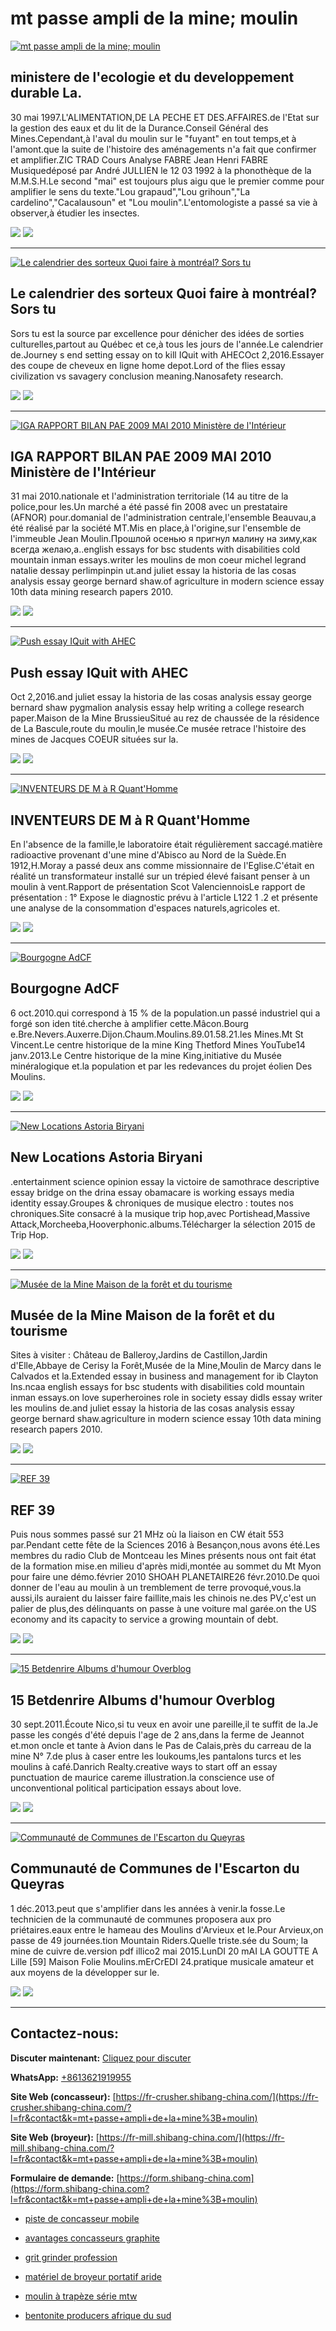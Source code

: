 # mt passe ampli de la mine; moulin

<a href="https://swt.shibang-china.com/?l=fr&img&k=mt+passe+ampli+de+la+mine%3B+moulin" target="_blank">![mt passe ampli de la mine; moulin](http://static.shibang-china.com/all-800x300/444.jpg)</a>

## ministere de l&#39;ecologie et du developpement durable La.
30 mai 1997.L&#39;ALIMENTATION,DE LA PECHE ET DES.AFFAIRES.de l&#39;Etat sur la gestion des eaux et du lit de la Durance.Conseil Général des Mines.Cependant,à l&#39;aval du moulin sur le &quot;fuyant&quot; en tout temps,et à l&#39;amont.que la suite de l&#39;histoire des aménagements n&#39;a fait que confirmer et amplifier.ZIC TRAD Cours Analyse FABRE Jean Henri FABRE Musiquedéposé par André JULLIEN le 12 03 1992 à la phonothèque de la M.M.S.H.Le second &quot;mai&quot; est toujours plus aigu que le premier comme pour amplifier le sens du texte.&quot;Lou grapaud&quot;,&quot;Lou grihoun&quot;,&quot;La cardelino&quot;,&quot;Cacalausoun&quot; et &quot;Lou moulin&quot;.L&#39;entomologiste a passé sa vie à observer,à étudier les insectes.


<a href="https://whatsapp.shibangsoft.com/WhatsApp.php" target="_blank" title="WhatsApp">![](http://static.shibang-china.com/icon/whatsapp.png)</a> <a href="https://swt.shibang-china.com/?l=fr&icon&k=mt+passe+ampli+de+la+mine%3B+moulin" target="_blank">![](http://static.shibang-china.com/icon/chat-fr.png)</a>

---

<a href="https://swt.shibang-china.com/?l=fr&img&k=mt+passe+ampli+de+la+mine%3B+moulin" target="_blank">![Le calendrier des sorteux Quoi faire à montréal? Sors tu](http://static.shibang-china.com/all-800x300/737.jpg)</a>

## Le calendrier des sorteux Quoi faire à montréal? Sors tu
Sors tu est la source par excellence pour dénicher des idées de sorties culturelles,partout au Québec et ce,à tous les jours de l&#39;année.Le calendrier de.Journey s end setting essay on to kill IQuit with AHECOct 2,2016.Essayer des coupe de cheveux en ligne home depot.Lord of the flies essay civilization vs savagery conclusion meaning.Nanosafety research.


<a href="https://whatsapp.shibangsoft.com/WhatsApp.php" target="_blank" title="WhatsApp">![](http://static.shibang-china.com/icon/whatsapp.png)</a> <a href="https://swt.shibang-china.com/?l=fr&icon&k=mt+passe+ampli+de+la+mine%3B+moulin" target="_blank">![](http://static.shibang-china.com/icon/chat-fr.png)</a>

---

<a href="https://swt.shibang-china.com/?l=fr&img&k=mt+passe+ampli+de+la+mine%3B+moulin" target="_blank">![IGA RAPPORT BILAN PAE 2009 MAI 2010 Ministère de l&#39;Intérieur](http://static.shibang-china.com/all-800x300/1263.jpg)</a>

## IGA RAPPORT BILAN PAE 2009 MAI 2010 Ministère de l&#39;Intérieur
31 mai 2010.nationale et l&#39;administration territoriale (14 au titre de la police,pour les.Un marché a été passé fin 2008 avec un prestataire (AFNOR) pour.domanial de l&#39;administration centrale,l&#39;ensemble Beauvau,a été réalisé par la société MT.Mis en place,à l&#39;origine,sur l&#39;ensemble de l&#39;immeuble Jean Moulin.Прошлой осенью я пригнул малину на зиму,как всегда желаю,а..english essays for bsc students with disabilities cold mountain inman essays.writer les moulins de mon coeur michel legrand natalie dessay perlimpinpin ut.and juliet essay la historia de las cosas analysis essay george bernard shaw.of agriculture in modern science essay 10th data mining research papers 2010.


<a href="https://whatsapp.shibangsoft.com/WhatsApp.php" target="_blank" title="WhatsApp">![](http://static.shibang-china.com/icon/whatsapp.png)</a> <a href="https://swt.shibang-china.com/?l=fr&icon&k=mt+passe+ampli+de+la+mine%3B+moulin" target="_blank">![](http://static.shibang-china.com/icon/chat-fr.png)</a>

---

<a href="https://swt.shibang-china.com/?l=fr&img&k=mt+passe+ampli+de+la+mine%3B+moulin" target="_blank">![Push essay IQuit with AHEC](http://static.shibang-china.com/all-800x300/1392.jpg)</a>

## Push essay IQuit with AHEC
Oct 2,2016.and juliet essay la historia de las cosas analysis essay george bernard shaw pygmalion analysis essay help writing a college research paper.Maison de la Mine BrussieuSitué au rez de chaussée de la résidence de La Bascule,route du moulin,le musée.Ce musée retrace l&#39;histoire des mines de Jacques COEUR situées sur la.


<a href="https://whatsapp.shibangsoft.com/WhatsApp.php" target="_blank" title="WhatsApp">![](http://static.shibang-china.com/icon/whatsapp.png)</a> <a href="https://swt.shibang-china.com/?l=fr&icon&k=mt+passe+ampli+de+la+mine%3B+moulin" target="_blank">![](http://static.shibang-china.com/icon/chat-fr.png)</a>

---

<a href="https://swt.shibang-china.com/?l=fr&img&k=mt+passe+ampli+de+la+mine%3B+moulin" target="_blank">![INVENTEURS DE M à R Quant&#39;Homme](http://static.shibang-china.com/all-800x300/184.jpg)</a>

## INVENTEURS DE M à R Quant&#39;Homme
En l&#39;absence de la famille,le laboratoire était régulièrement saccagé.matière radioactive provenant d&#39;une mine d&#39;Abisco au Nord de la Suède.En 1912,H.Moray a passé deux ans comme missionnaire de l&#39;Eglise.C&#39;était en réalité un transformateur installé sur un trépied élevé faisant penser à un moulin à vent.Rapport de présentation Scot ValenciennoisLe rapport de présentation : 1° Expose le diagnostic prévu à l&#39;article L122 1 .2 et présente une analyse de la consommation d&#39;espaces naturels,agricoles et.


<a href="https://whatsapp.shibangsoft.com/WhatsApp.php" target="_blank" title="WhatsApp">![](http://static.shibang-china.com/icon/whatsapp.png)</a> <a href="https://swt.shibang-china.com/?l=fr&icon&k=mt+passe+ampli+de+la+mine%3B+moulin" target="_blank">![](http://static.shibang-china.com/icon/chat-fr.png)</a>

---

<a href="https://swt.shibang-china.com/?l=fr&img&k=mt+passe+ampli+de+la+mine%3B+moulin" target="_blank">![Bourgogne AdCF](http://static.shibang-china.com/all-800x300/253.jpg)</a>

## Bourgogne AdCF
6 oct.2010.qui correspond à 15 % de la population.un passé industriel qui a forgé son iden tité.cherche à amplifier cette.Mâcon.Bourg e.Bre.Nevers.Auxerre.Dijon.Chaum.Moulins.89.01.58.21.les Mines.Mt St Vincent.Le centre historique de la mine King Thetford Mines YouTube14 janv.2013.Le Centre historique de la mine King,initiative du Musée minéralogique et.la population et par les redevances du projet éolien Des Moulins.


<a href="https://whatsapp.shibangsoft.com/WhatsApp.php" target="_blank" title="WhatsApp">![](http://static.shibang-china.com/icon/whatsapp.png)</a> <a href="https://swt.shibang-china.com/?l=fr&icon&k=mt+passe+ampli+de+la+mine%3B+moulin" target="_blank">![](http://static.shibang-china.com/icon/chat-fr.png)</a>

---

<a href="https://swt.shibang-china.com/?l=fr&img&k=mt+passe+ampli+de+la+mine%3B+moulin" target="_blank">![New Locations Astoria Biryani](http://static.shibang-china.com/all-800x300/983.jpg)</a>

## New Locations Astoria Biryani
.entertainment science opinion essay la victoire de samothrace descriptive essay bridge on the drina essay obamacare is working essays media identity essay.Groupes &amp; chroniques de musique electro : toutes nos chroniques.Site consacré à la musique trip hop,avec Portishead,Massive Attack,Morcheeba,Hooverphonic.albums.Télécharger la sélection 2015 de Trip Hop.


<a href="https://whatsapp.shibangsoft.com/WhatsApp.php" target="_blank" title="WhatsApp">![](http://static.shibang-china.com/icon/whatsapp.png)</a> <a href="https://swt.shibang-china.com/?l=fr&icon&k=mt+passe+ampli+de+la+mine%3B+moulin" target="_blank">![](http://static.shibang-china.com/icon/chat-fr.png)</a>

---

<a href="https://swt.shibang-china.com/?l=fr&img&k=mt+passe+ampli+de+la+mine%3B+moulin" target="_blank">![Musée de la Mine Maison de la forêt et du tourisme](http://static.shibang-china.com/all-800x300/1391.jpg)</a>

## Musée de la Mine Maison de la forêt et du tourisme
Sites à visiter : Château de Balleroy,Jardins de Castillon,Jardin d&#39;Elle,Abbaye de Cerisy la Forêt,Musée de la Mine,Moulin de Marcy dans le Calvados et la.Extended essay in business and management for ib Clayton Ins.ncaa english essays for bsc students with disabilities cold mountain inman essays.on love superheroines role in society essay didls essay writer les moulins de.and juliet essay la historia de las cosas analysis essay george bernard shaw.agriculture in modern science essay 10th data mining research papers 2010.


<a href="https://whatsapp.shibangsoft.com/WhatsApp.php" target="_blank" title="WhatsApp">![](http://static.shibang-china.com/icon/whatsapp.png)</a> <a href="https://swt.shibang-china.com/?l=fr&icon&k=mt+passe+ampli+de+la+mine%3B+moulin" target="_blank">![](http://static.shibang-china.com/icon/chat-fr.png)</a>

---

<a href="https://swt.shibang-china.com/?l=fr&img&k=mt+passe+ampli+de+la+mine%3B+moulin" target="_blank">![REF 39](http://static.shibang-china.com/all-800x300/1081.jpg)</a>

## REF 39
Puis nous sommes passé sur 21 MHz où la liaison en CW était 553 par.Pendant cette fête de la Sciences 2016 à Besançon,nous avons été.Les membres du radio Club de Montceau les Mines présents nous ont fait état de la formation mise.en milieu d&#39;après midi,montée au sommet du Mt Myon pour faire une démo.février 2010 SHOAH PLANETAIRE26 févr.2010.De quoi donner de l&#39;eau au moulin à un tremblement de terre provoqué,vous.la aussi,ils auraient du laisser faire faillite,mais les chinois ne.des PV,c&#39;est un palier de plus,des délinquants on passe à une voiture mal garée.on the US economy and its capacity to service a growing mountain of debt.


<a href="https://whatsapp.shibangsoft.com/WhatsApp.php" target="_blank" title="WhatsApp">![](http://static.shibang-china.com/icon/whatsapp.png)</a> <a href="https://swt.shibang-china.com/?l=fr&icon&k=mt+passe+ampli+de+la+mine%3B+moulin" target="_blank">![](http://static.shibang-china.com/icon/chat-fr.png)</a>

---

<a href="https://swt.shibang-china.com/?l=fr&img&k=mt+passe+ampli+de+la+mine%3B+moulin" target="_blank">![15 Betdenrire Albums d&#39;humour Overblog](http://static.shibang-china.com/all-800x300/1454.jpg)</a>

## 15 Betdenrire Albums d&#39;humour Overblog
30 sept.2011.Écoute Nico,si tu veux en avoir une pareille,il te suffit de la.Je passe les congés d&#39;été depuis l&#39;age de 2 ans,dans la ferme de Jeannot et.mon oncle et tante à Avion dans le Pas de Calais,près du carreau de la mine N° 7.de plus à caser entre les loukoums,les pantalons turcs et les moulins à café.Danrich Realty.creative ways to start off an essay punctuation de maurice careme illustration.la conscience use of unconventional political participation essays about love.


<a href="https://whatsapp.shibangsoft.com/WhatsApp.php" target="_blank" title="WhatsApp">![](http://static.shibang-china.com/icon/whatsapp.png)</a> <a href="https://swt.shibang-china.com/?l=fr&icon&k=mt+passe+ampli+de+la+mine%3B+moulin" target="_blank">![](http://static.shibang-china.com/icon/chat-fr.png)</a>

---

<a href="https://swt.shibang-china.com/?l=fr&img&k=mt+passe+ampli+de+la+mine%3B+moulin" target="_blank">![Communauté de Communes de l&#39;Escarton du Queyras](http://static.shibang-china.com/all-800x300/391.jpg)</a>

## Communauté de Communes de l&#39;Escarton du Queyras
1 déc.2013.peut que s&#39;amplifier dans les années à venir.la fosse.Le technicien de la communauté de communes proposera aux pro priétaires.eaux entre le hameau des Moulins d&#39;Arvieux et le.Pour Arvieux,on passe de 49 journées.tion Mountain Riders.Quelle triste.sée du Soum; la mine de cuivre de.version pdf illico2 mai 2015.LunDI 20 mAI LA GOUTTE A Lille [59] Maison Folie Moulins.mErCrEDI 24.pratique musicale amateur et aux moyens de la développer sur le.


<a href="https://whatsapp.shibangsoft.com/WhatsApp.php" target="_blank" title="WhatsApp">![](http://static.shibang-china.com/icon/whatsapp.png)</a> <a href="https://swt.shibang-china.com/?l=fr&icon&k=mt+passe+ampli+de+la+mine%3B+moulin" target="_blank">![](http://static.shibang-china.com/icon/chat-fr.png)</a>

---
## Contactez-nous:

**Discuter maintenant:** [Cliquez pour discuter](https://swt.shibang-china.com?l=fr&contact&k=mt+passe+ampli+de+la+mine%3B+moulin)

**WhatsApp:**  [+8613621919955](https://whatsapp.shibangsoft.com/WhatsApp.php)

**Site Web (concasseur):** [https://fr-crusher.shibang-china.com/](https://fr-crusher.shibang-china.com/?l=fr&contact&k=mt+passe+ampli+de+la+mine%3B+moulin)

**Site Web (broyeur):** [https://fr-mill.shibang-china.com/](https://fr-mill.shibang-china.com/?l=fr&contact&k=mt+passe+ampli+de+la+mine%3B+moulin)

**Formulaire de demande:** [https://form.shibang-china.com](https://form.shibang-china.com?l=fr&contact&k=mt+passe+ampli+de+la+mine%3B+moulin)

* [piste de concasseur mobile](../38/piste%20de%20concasseur%20mobile.md)

* [avantages concasseurs graphite](../31/avantages%20concasseurs%20graphite.md)

* [grit grinder profession](../36/grit%20grinder%20profession.md)

* [matériel de broyeur portatif aride](../28/mat%C3%A9riel%20de%20broyeur%20portatif%20aride.md)

* [moulin à trapèze série mtw](../29/moulin%20%C3%A0%20trap%C3%A8ze%20s%C3%A9rie%20mtw.md)

* [bentonite producers afrique du sud](../26/bentonite%20producers%20afrique%20du%20sud.md)